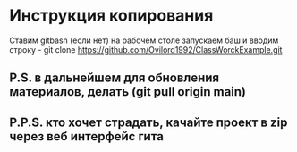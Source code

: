 # Инструкция копирования

Ставим gitbash (если нет)
на рабочем столе запускаем баш и вводим строку - 
git clone https://github.com/Ovilord1992/ClassWorckExample.git

## P.S. в дальнейшем для обновления материалов, делать (git pull origin main)
## P.P.S. кто хочет страдать, качайте проект в zip через веб интерфейс гита